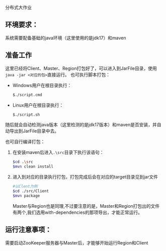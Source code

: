 分布式大作业

## 环境要求：

系统需要配备基础的java环境（这里使用的是jdk17）和maven



## 准备工作

这里已经将Client、Master、Region打包好了，可以进入到JarFile目录，使用`java -jar <对应的包>`直接运行。
也可执行脚本打包：

- Windows用户在根目录执行：

  ```bash
  $./script.cmd
  ```

- Linux用户在根目录执行：

  ```bash
  $./script.sh
  ```

随后就会自动检测java版本（这里检测的是jdk17版本）和maven是否安装，并自动导出到JarFile目录中去。

也可自行编译打包：

1. 在安装maven后进入`.\src`目录下执行该语句：

   ```bash
   $cd .\src
   $mvn clean install
   ```

2. 进入到对应的目录执行打包，打包完成后会在对应的target目录见到jar文件

   ```bash
   #以Clent为例
   $cd ./src/Client
   $mvn package
   ```
   
   Master与Region也是同理,不过要注意的是，Master和Region打包出的文件有两个,我们选用with-dependencies的那项导出，才能正常运行。



## 运行注意事项：

需要启动ZooKeeper服务器与Master后，才能够开始运行Region和Client
